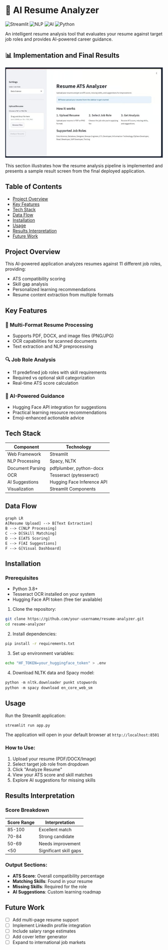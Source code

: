# 💼 AI Resume Analyzer

![Streamlit](https://img.shields.io/badge/Web_App-Streamlit-red)
![NLP](https://img.shields.io/badge/NLP-Spacy%20%2B%20NLTK-blue)
![AI](https://img.shields.io/badge/AI-Hugging%20Face-yellow)
![Python](https://img.shields.io/badge/Python-3.x-green)

An intelligent resume analysis tool that evaluates your resume against target job roles and provides AI-powered career guidance.

## 📊 Implementation and Final Results

![Implementation](implementation.jpg)

This section illustrates how the resume analysis pipeline is implemented and presents a sample result screen from the final deployed application.


## Table of Contents
- [Project Overview](#project-overview)
- [Key Features](#key-features)
- [Tech Stack](#tech-stack)
- [Data Flow](#data-flow)
- [Installation](#installation)
- [Usage](#usage)
- [Results Interpretation](#results-interpretation)
- [Future Work](#future-work)

## Project Overview
This AI-powered application analyzes resumes against 11 different job roles, providing:
- ATS compatibility scoring
- Skill gap analysis
- Personalized learning recommendations
- Resume content extraction from multiple formats

## Key Features

### 📄 Multi-Format Resume Processing
- Supports PDF, DOCX, and image files (PNG/JPG)
- OCR capabilities for scanned documents
- Text extraction and NLP preprocessing

### 🔍 Job Role Analysis
- 11 predefined job roles with skill requirements
- Required vs optional skill categorization
- Real-time ATS score calculation

### 🤖 AI-Powered Guidance
- Hugging Face API integration for suggestions
- Practical learning resource recommendations
- Emoji-enhanced actionable advice

## Tech Stack
| Component | Technology |
|-----------|------------|
| Web Framework | Streamlit |
| NLP Processing | Spacy, NLTK |
| Document Parsing | pdfplumber, python-docx |
| OCR | Tesseract (pytesseract) |
| AI Suggestions | Hugging Face Inference API |
| Visualization | Streamlit Components |

## Data Flow
```mermaid
graph LR
A[Resume Upload] --> B[Text Extraction]
B --> C[NLP Processing]
C --> D[Skill Matching]
D --> E[ATS Scoring]
E --> F[AI Suggestions]
F --> G[Visual Dashboard]
```

## Installation

### Prerequisites
- Python 3.8+
- Tesseract OCR installed on your system
- Hugging Face API token (free tier available)

1. Clone the repository:
```bash
git clone https://github.com/your-username/resume-analyzer.git
cd resume-analyzer
```

2. Install dependencies:
```bash
pip install -r requirements.txt
```

3. Set up environment variables:
```bash
echo "HF_TOKEN=your_huggingface_token" > .env
```

4. Download NLTK data and Spacy model:
```python
python -m nltk.downloader punkt stopwords
python -m spacy download en_core_web_sm
```

## Usage
Run the Streamlit application:
```bash
streamlit run app.py
```

The application will open in your default browser at `http://localhost:8501`

### How to Use:
1. Upload your resume (PDF/DOCX/Image)
2. Select target job role from dropdown
3. Click "Analyze Resume"
4. View your ATS score and skill matches
5. Explore AI suggestions for missing skills

## Results Interpretation
### Score Breakdown
| Score Range | Interpretation |
|-------------|----------------|
| 85-100 | Excellent match |
| 70-84 | Strong candidate |
| 50-69 | Needs improvement |
| <50 | Significant skill gaps |

### Output Sections:
- **ATS Score**: Overall compatibility percentage
- **Matching Skills**: Found in your resume
- **Missing Skills**: Required for the role
- **AI Suggestions**: Custom learning roadmap

## Future Work
- [ ] Add multi-page resume support
- [ ] Implement LinkedIn profile integration
- [ ] Include salary range estimates
- [ ] Add cover letter generator
- [ ] Expand to international job markets
